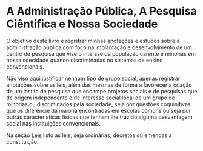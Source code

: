 # A Administração Pública, A Pesquisa Ciêntifica e Nossa Sociedade

O objetivo deste livro é registrar minhas anotações e estudos sobre a administração pública com foco na implantação e desenvolvimento de um centro de pesquisa que vise o intersse da população carente e minorias em nossa soecidade quando discriminadas no sistemas de ensino convencionais.

Não viso aqui justificar nenhum tipo de grupo social, apenas registrar anotações sobre as leis, além das mesmas de forma a favorecer a criação de um instito de pesquisa que encampe projetos sociais e de pesquisas que de origem independênte e de interesse social local de um grupo de minorias ou discriminados pela sociedade, seja por questões coquinitivas que os diferencie da maioria encontradas em escolas comuns ou seja por outras caracteristicas fisicas que tenham lhe trazido alguma desvantagem social nas instituições convencionais.

Na seção [Leis](/leis/leis-apresentacao.md) listo as leis, seja ordinárias, decretos ou emendas a constituição.

